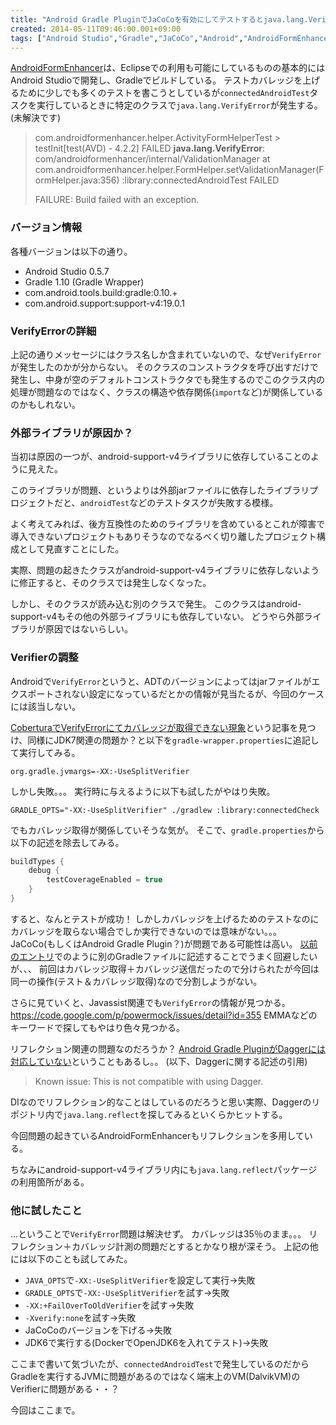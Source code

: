 ```yaml
---
title: "Android Gradle PluginでJaCoCoを有効にしてテストするとjava.lang.VerifyError発生"
created: 2014-05-11T09:46:00.001+09:00
tags: ["Android Studio","Gradle","JaCoCo","Android","AndroidFormEnhancer"]
---
```

[AndroidFormEnhancer](https://github.com/ksoichiro/AndroidFormEnhancer)は、Eclipseでの利用も可能にしているものの基本的にはAndroid Studioで開発し、Gradleでビルドしている。
テストカバレッジを上げるために少しでも多くのテストを書こうとしているが`connectedAndroidTest`タスクを実行しているときに特定のクラスで`java.lang.VerifyError`が発生する。
(未解決です)

> com.androidformenhancer.helper.ActivityFormHelperTest > testInit[test(AVD) - 4.2.2] FAILED 
> 	**java.lang.VerifyError**: com/androidformenhancer/internal/ValidationManager
> 	at com.androidformenhancer.helper.FormHelper.setValidationManager(FormHelper.java:356)
> :library:connectedAndroidTest FAILED
> 
> FAILURE: Build failed with an exception.

<!--more-->

### バージョン情報

各種バージョンは以下の通り。

* Android Studio 0.5.7
* Gradle 1.10 (Gradle Wrapper)
* com.android.tools.build:gradle:0.10.+
* com.android.support:support-v4:19.0.1

### VerifyErrorの詳細

上記の通りメッセージにはクラス名しか含まれていないので、なぜ`VerifyError`が発生したのかが分からない。
そのクラスのコンストラクタを呼び出すだけで発生し、中身が空のデフォルトコンストラクタでも発生するのでこのクラス内の処理が問題なのではなく、クラスの構造や依存関係(`import`など)が関係しているのかもしれない。

### 外部ライブラリが原因か？

当初は原因の一つが、android-support-v4ライブラリに依存していることのように見えた。

このライブラリが問題、というよりは外部jarファイルに依存したライブラリプロジェクトだと、`androidTest`などのテストタスクが失敗する模様。

よく考えてみれば、後方互換性のためのライブラリを含めているとこれが障害で導入できないプロジェクトもありそうなのでなるべく切り離したプロジェクト構成として見直すことにした。

実際、問題の起きたクラスがandroid-support-v4ライブラリに依存しないように修正すると、そのクラスでは発生しなくなった。

しかし、そのクラスが読み込む別のクラスで発生。
このクラスはandroid-support-v4もその他の外部ライブラリにも依存していない。
どうやら外部ライブラリが原因ではないらしい。

### Verifierの調整

Androidで`VerifyError`というと、ADTのバージョンによってはjarファイルがエクスポートされない設定になっているだとかの情報が見当たるが、今回のケースには該当しない。

[CoberturaでVerifyErrorにてカバレッジが取得できない現象](http://kikutaro777.hatenablog.com/entry/2013/02/18/222723)という記事を見つけ、同様にJDK7関連の問題か？と以下を`gradle-wrapper.properties`に追記して実行してみる。

```
org.gradle.jvmargs=-XX:-UseSplitVerifier
```

しかし失敗。。。
実行時に与えるように以下も試したがやはり失敗。

```
GRADLE_OPTS="-XX:-UseSplitVerifier" ./gradlew :library:connectedCheck
```

でもカバレッジ取得が関係していそうな気が。
そこで、`gradle.properties`から以下の記述を除去してみる。

```groovy
buildTypes {
    debug {
        testCoverageEnabled = true
    }
}
```

すると、なんとテストが成功！
しかしカバレッジを上げるためのテストなのにカバレッジを取らない場合でしか実行できないのでは意味がない。。。
JaCoCo(もしくはAndroid Gradle Plugin？)が問題である可能性は高い。
[以前のエントリ](http://ksoichiro.blogspot.jp/2014/05/androidgradle-jacoco.html)でのように別のGradleファイルに記述することでうまく回避したいが、、、
前回はカバレッジ取得＋カバレッジ送信だったので分けられたが今回は同一の操作(テスト＆カバレッジ取得)なので分割しようがない。

さらに見ていくと、Javassist関連でも`VerifyError`の情報が見つかる。
https://code.google.com/p/powermock/issues/detail?id=355
EMMAなどのキーワードで探してもやはり色々見つかる。

リフレクション関連の問題なのだろうか？
[Android Gradle PluginがDaggerには対応していない](http://tools.android.com/tech-docs/new-build-system)ということもあるし。。
(以下、Daggerに関する記述の引用)

> Known issue: This is not compatible with using Dagger.

DIなのでリフレクション的なことはしているのだろうと思い実際、Daggerのリポジトリ内で`java.lang.reflect`を探してみるといくらかヒットする。

今回問題の起きているAndroidFormEnhancerもリフレクションを多用している。

ちなみにandroid-support-v4ライブラリ内にも`java.lang.reflect`パッケージの利用箇所がある。

### 他に試したこと

…ということで`VerifyError`問題は解決せず。
カバレッジは35％のまま。。。
リフレクション＋カバレッジ計測の問題だとするとかなり根が深そう。
上記の他には以下のことも試してみた。

* `JAVA_OPTS`で`-XX:-UseSplitVerifier`を設定して実行→失敗
* `GRADLE_OPTS`で`-XX:-UseSplitVerifier`を試す→失敗
* `-XX:+FailOverToOldVerifier`を試す→失敗
* `-Xverify:none`を試す→失敗
* JaCoCoのバージョンを下げる→失敗
* JDK6で実行する(DockerでOpenJDK6を入れてテスト)→失敗

ここまで書いて気づいたが、`connectedAndroidTest`で発生しているのだからGradleを実行するJVMに問題があるのではなく端末上のVM(DalvikVM)のVerifierに問題がある・・？

今回はここまで。
